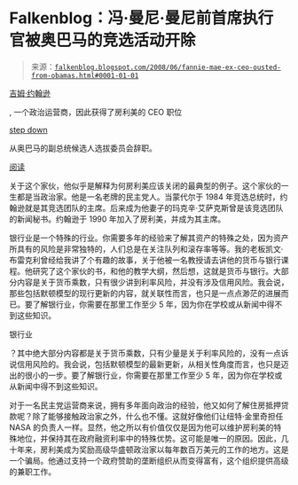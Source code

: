 <!--yml   

类别：未分类

日期：2024 年 05 月 12 日 23:14:50

-->   

# Falkenblog：冯·曼尼·曼尼前首席执行官被奥巴马的竞选活动开除

> 来源：[`falkenblog.blogspot.com/2008/06/fannie-mae-ex-ceo-ousted-from-obamas.html#0001-01-01`](http://falkenblog.blogspot.com/2008/06/fannie-mae-ex-ceo-ousted-from-obamas.html#0001-01-01)

[吉姆·约翰逊](http://en.wikipedia.org/wiki/James_A._Johnson_(businessman))

, 一个政治运营商，因此获得了房利美的 CEO 职位

[step down](http://www.slate.com/id/2192801/#embarrassed)

从奥巴马的副总统候选人选拔委员会辞职。

[阅读](http://www.slate.com/id/2423/)

关于这个家伙，他似乎是解释为何房利美应该关闭的最典型的例子。这个家伙的一生都是当政治家。他是一名老牌的民主党人。当蒙代尔于 1984 年竞选总统时，约翰逊就是其竞选团队的主席。后来成为他妻子的玛克辛·艾萨克斯曾是该竞选团队的新闻秘书。约翰逊于 1990 年加入了房利美，并成为其主席。

银行业是一个特殊的行业。你需要多年的经验来了解其资产的特殊之处，因为资产所具有的风险是非常独特的，人们总是在关注队列和滚存率等等。我的老板凯文·布雷克利曾经给我讲了个有趣的故事，关于他被一名教授请去讲他的货币与银行课程。他研究了这个家伙的书，和他的教学大纲，然后想，这就是货币与银行。大部分内容是关于货币乘数，只有很少讲到利率风险，并没有涉及信用风险。我会说，那些包括默顿模型的现行更新的内容，就关联性而言，也只是一点点渺茫的进展而已。要了解银行业，你需要在那里工作至少 5 年，因为你在学校或从新闻中得不到这些知识。

银行业

？其中绝大部分内容都是关于货币乘数，只有少量是关于利率风险的，没有一点诉说信用风险的。我会说，包括默顿模型的最新更新，从相关性角度而言，也只是迈出的很小的一步。要了解银行业，你需要在那里工作至少 5 年，因为你在学校或从新闻中得不到这些知识。

对于一名民主党运营商来说，拥有多年面向政治的经验，他又如何了解住房抵押贷款呢？除了能够接触政治家之外，什么也不懂。这就好像他们让纽特·金里奇担任 NASA 的负责人一样。显然，他之所以有价值仅仅是因为他可以维护房利美的特殊地位，并保持其在政府融资利率中的特殊优势。这可能是唯一的原因。因此，几十年来，房利美成为奖励高级华盛顿政治家以每年数百万美元的工作的地方。这是一个骗局。他通过支持一个政府赞助的垄断组织从而变得富有，这个组织提供高级的兼职工作。
